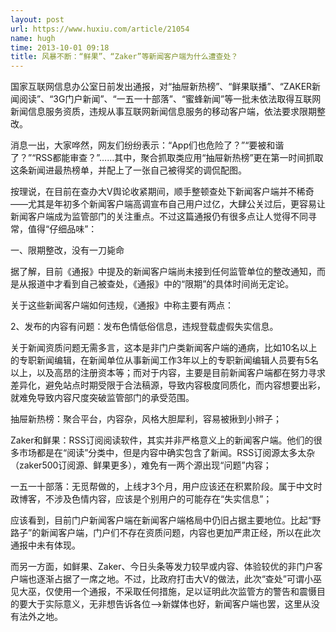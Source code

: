 ```yaml
---
layout: post
url: https://www.huxiu.com/article/21054
name: hugh
time: 2013-10-01 09:18
title: 风暴不断：“鲜果”、“Zaker”等新闻客户端为什么遭查处？
---
```

国家互联网信息办公室日前发出通报，对“抽屉新热榜”、“鲜果联播”、“ZAKER新闻阅读”、“3G门户新闻”、“一五一十部落”、“蜜蜂新闻”等一批未依法取得互联网新闻信息服务资质，违规从事互联网新闻信息服务的移动客户端，依法要求限期整改。

消息一出，大家哗然，网友们纷纷表示：“App们也危险了？”“要被和谐了？”“RSS都能审查？”……其中，聚合抓取类应用“抽屉新热榜”更在第一时间抓取这条新闻进最热榜单，并配上了一张自己被得奖的调侃配图。

按理说，在目前在查办大V舆论收紧期间，顺手整顿查处下新闻客户端并不稀奇——尤其是年初多个新闻客户端高调宣布自己用户过亿，大肆公关过后，更容易让新闻客户端成为监管部门的关注重点。不过这篇通报仍有很多点让人觉得不同寻常，值得“仔细品味”：

一、限期整改，没有一刀毙命

据了解，目前《通报》中提及的新闻客户端尚未接到任何监管单位的整改通知，而是从报道中才看到自己被查处，《通报》中的“限期”的具体时间尚无定论。

关于这些新闻客户端如何违规，《通报》中称主要有两点：

2、发布的内容有问题：发布色情低俗信息，违规登载虚假失实信息。

关于新闻资质问题无需多言，这本是非门户类新闻客户端的通病，比如10名以上的专职新闻编辑，在新闻单位从事新闻工作3年以上的专职新闻编辑人员要有5名以上，以及高昂的注册资本等；而对于内容，主要是目前新闻客户端都在努力寻求差异化，避免站点时期受限于合法稿源，导致内容极度同质化，而内容想要出彩，就难免导致内容尺度突破监管部门的承受范围。

抽屉新热榜：聚合平台，内容杂，风格大胆犀利，容易被揪到小辫子；

Zaker和鲜果：RSS订阅阅读软件，其实并非严格意义上的新闻客户端。他们的很多市场都是在“阅读”分类中，但是内容中确实包含了新闻。RSS订阅源太多太杂（zaker500订阅源、鲜果更多），难免有一两个源出现“问题”内容；

一五一十部落：无觅帮做的，上线才3个月，用户应该还在积累阶段。属于中文时政博客，不涉及色情内容，应该是个别用户的可能存在“失实信息”；

应该看到，目前门户新闻客户端在新闻客户端格局中仍旧占据主要地位。比起“野路子”的新闻客户端，门户们不存在资质问题，内容也更加严肃正经，所以在此次通报中未有体现。

而另一方面，如鲜果、Zaker、今日头条等发力较早或内容、体验较优的非门户客户端也逐渐占据了一席之地。不过，比政府打击大V的做法，此次“查处”可谓小巫见大巫，仅使用一个通报，不采取任何措施，足以证明此次监管方的警告和震慑目的要大于实际意义，无非想告诉各位—>新媒体也好，新闻客户端也罢，这里从没有法外之地。

